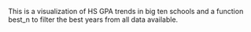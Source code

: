 This is a visualization of HS GPA trends in big ten schools and a function best_n to filter the best years from all data available. 